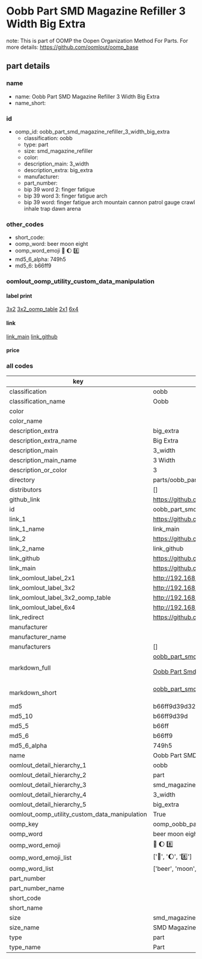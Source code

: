 # Oobb Part SMD Magazine Refiller 3 Width Big Extra  

note: This is part of OOMP the Oopen Organization Method For Parts. For more details: https://github.com/oomlout/oomp_base

##  part details
  







### name
* name: Oobb Part SMD Magazine Refiller 3 Width Big Extra
* name_short: 
### id
* oomp_id: oobb_part_smd_magazine_refiller_3_width_big_extra
  * classification: oobb
  * type: part
  * size: smd_magazine_refiller
  * color: 
  * description_main: 3_width
  * description_extra: big_extra
  * manufacturer: 
  * part_number: 
  * bip 39 word 2: finger fatigue
  * bip 39 word 3: finger fatigue arch
  * bip 39 word: finger fatigue arch mountain cannon patrol gauge crawl inhale trap dawn arena

### other_codes
* short_code: 
* oomp_word: beer moon eight
* oomp_word_emoji :beer: :moon: :eight:
* md5_6_alpha: 749h5
* md5_6: b66ff9






### oomlout_oomp_utility_custom_data_manipulation
#### label print
[3x2](http://192.168.1.245:1112/?label=oomp%20749h5)
[3x2_oomp_table](http://192.168.1.108:1112/?label=oomp%20749h5)
[2x1](http://192.168.1.242:1112/?label=oomp%20749h5)
[6x4](http://192.168.1.55:1112/?label=oomp%20749h5)    

#### link

[link_main](https://github.com/oomlout/oomlout_oomp_version_1_messy/tree/main/parts/oobb_part_smd_magazine_refiller_3_width_big_extra) [link_github](https://github.com/oomlout/oomlout_oomp_version_1_messy/tree/main/parts/oobb_part_smd_magazine_refiller_3_width_big_extra)                             

#### price







### all codes 
| key | value |  
| --- | --- |  
| classification | oobb |  
| classification_name | Oobb |  
| color |  |  
| color_name |  |  
| description_extra | big_extra |  
| description_extra_name | Big Extra |  
| description_main | 3_width |  
| description_main_name | 3 Width |  
| description_or_color | 3 |  
| directory | parts/oobb_part_smd_magazine_refiller_3_width_big_extra |  
| distributors | [] |  
| github_link | https://github.com/oomlout/oomlout_oomp_part_src/tree/main/parts/oobb_part_smd_magazine_refiller_3_width_big_extra |  
| id | oobb_part_smd_magazine_refiller_3_width_big_extra |  
| link_1 | https://github.com/oomlout/oomlout_oomp_version_1_messy/tree/main/parts/oobb_part_smd_magazine_refiller_3_width_big_extra |  
| link_1_name | link_main |  
| link_2 | https://github.com/oomlout/oomlout_oomp_version_1_messy/tree/main/parts/oobb_part_smd_magazine_refiller_3_width_big_extra |  
| link_2_name | link_github |  
| link_github | https://github.com/oomlout/oomlout_oomp_version_1_messy/tree/main/parts/oobb_part_smd_magazine_refiller_3_width_big_extra |  
| link_main | https://github.com/oomlout/oomlout_oomp_version_1_messy/tree/main/parts/oobb_part_smd_magazine_refiller_3_width_big_extra |  
| link_oomlout_label_2x1 | http://192.168.1.242:1112/?label=oomp%20749h5 |  
| link_oomlout_label_3x2 | http://192.168.1.245:1112/?label=oomp%20749h5 |  
| link_oomlout_label_3x2_oomp_table | http://192.168.1.108:1112/?label=oomp%20749h5 |  
| link_oomlout_label_6x4 | http://192.168.1.55:1112/?label=oomp%20749h5 |  
| link_redirect | https://github.com/oomlout/oomlout_oomp_version_1_messy/tree/main/parts/oobb_part_smd_magazine_refiller_3_width_big_extra |  
| manufacturer |  |  
| manufacturer_name |  |  
| manufacturers | [] |  
| markdown_full | [oobb_part_smd_magazine_refiller_3_width_big_extra](none)<br>[](none)<br>[Oobb Part Smd Magazine Refiller 3 Width Big Extra](none)<br><br> |  
| markdown_short | [oobb_part_smd_magazine_refiller_3_width_big_extra](none)<br><br> |  
| md5 | b66ff9d39d32ac128490b9081614f2b7 |  
| md5_10 | b66ff9d39d |  
| md5_5 | b66ff |  
| md5_6 | b66ff9 |  
| md5_6_alpha | 749h5 |  
| name | Oobb Part SMD Magazine Refiller 3 Width Big Extra |  
| oomlout_detail_hierarchy_1 | oobb |  
| oomlout_detail_hierarchy_2 | part |  
| oomlout_detail_hierarchy_3 | smd_magazine_refiller |  
| oomlout_detail_hierarchy_4 | 3_width |  
| oomlout_detail_hierarchy_5 | big_extra |  
| oomlout_oomp_utility_custom_data_manipulation | True |  
| oomp_key | oomp_oobb_part_smd_magazine_refiller_3_width_big_extra |  
| oomp_word | beer moon eight |  
| oomp_word_emoji | :beer: :moon: :eight: |  
| oomp_word_emoji_list | [':beer:', ':moon:', ':eight:'] |  
| oomp_word_list | ['beer', 'moon', 'eight'] |  
| part_number |  |  
| part_number_name |  |  
| short_code |  |  
| short_name |  |  
| size | smd_magazine_refiller |  
| size_name | SMD Magazine Refiller |  
| type | part |  
| type_name | Part |  
